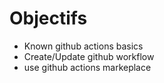 <!-- .slide: -->

# Objectifs

* Known github actions basics <!-- .element: class="fragment" -->
* Create/Update github workflow <!-- .element: class="fragment" -->
* use github actions markeplace <!-- .element: class="fragment" -->
